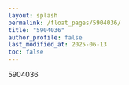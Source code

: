 ```yaml
---
layout: splash
permalink: /float_pages/5904036/
title: "5904036"
author_profile: false
last_modified_at: 2025-06-13
toc: false
---
```

 
5904036
